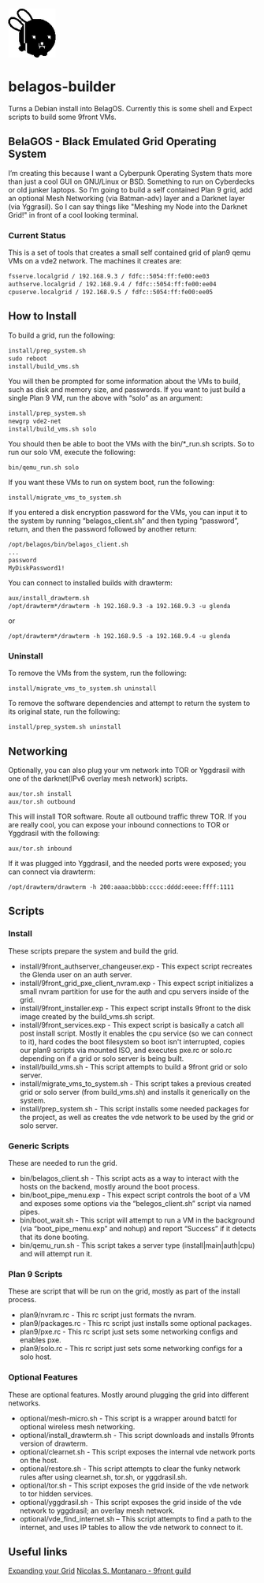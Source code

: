 ![BelaGOS Logo](bela_black.png?raw=true)
# belagos-builder
Turns a Debian install into BelagOS. Currently this is some shell and Expect scripts to build some 9front VMs.

## BelaGOS - Black Emulated Grid Operating System
I’m creating this because I want a Cyberpunk Operating System thats more than just a cool GUI on GNU/Linux or BSD. Something to run on Cyberdecks or old junker laptops. So I’m going to build a self contained Plan 9 grid, add an optional Mesh Networking (via Batman-adv) layer and a Darknet layer (via Yggrasil). So I can say things like "Meshing my Node into the Darknet Grid!" in front of a cool looking terminal.

### Current Status

This is a set of tools that creates a small self contained grid of plan9 qemu VMs on a vde2 network. The machines it creates are:

	fsserve.localgrid / 192.168.9.3 / fdfc::5054:ff:fe00:ee03
	authserve.localgrid / 192.168.9.4 / fdfc::5054:ff:fe00:ee04
	cpuserve.localgrid / 192.168.9.5 / fdfc::5054:ff:fe00:ee05

## How to Install

To build a grid, run the following:

	install/prep_system.sh
	sudo reboot
	install/build_vms.sh

You will then be prompted for some information about the VMs to build, such as disk and memory size, and passwords. If you want to just build a single Plan 9 VM, run the above with “solo” as an argument:

	install/prep_system.sh
	newgrp vde2-net
	install/build_vms.sh solo

You should then be able to boot the VMs with the bin/*_run.sh scripts. So to run our solo VM, execute the following:

	bin/qemu_run.sh solo

If you want these VMs to run on system boot, run the following:

	install/migrate_vms_to_system.sh

If you entered a disk encryption password for the VMs, you can input it to the system by running “belagos_client.sh” and then typing “password”, return, and then the password followed by another return:

	/opt/belagos/bin/belagos_client.sh
	...
	password
	MyDiskPassword1!

You can connect to installed builds with drawterm:

	aux/install_drawterm.sh
	/opt/drawterm*/drawterm -h 192.168.9.3 -a 192.168.9.3 -u glenda

or

	/opt/drawterm*/drawterm -h 192.168.9.5 -a 192.168.9.4 -u glenda

### Uninstall

To remove the VMs from the system, run the following:

	install/migrate_vms_to_system.sh uninstall

To remove the software dependencies and attempt to return the system to its original state, run the following:

	install/prep_system.sh uninstall

## Networking

Optionally, you can also plug your vm network into TOR or Yggdrasil with one of the darknet(IPv6 overlay mesh network) scripts.

	aux/tor.sh install
	aux/tor.sh outbound

This will install TOR software. Route all outbound traffic threw TOR. If you are really cool, you can expose your inbound connections to TOR or Yggdrasil with the following:

	aux/tor.sh inbound

If it was plugged into Yggdrasil, and the needed ports were exposed; you can connect via drawterm:

	/opt/drawterm/drawterm -h 200:aaaa:bbbb:cccc:dddd:eeee:ffff:1111

## Scripts
### Install
These scripts prepare the system and build the grid.
 - install/9front_authserver_changeuser.exp - This expect script recreates the Glenda user on an auth server.
 - install/9front_grid_pxe_client_nvram.exp - This expect script initializes a small nvram partition for use for the auth and cpu servers inside of the grid. 
 - install/9front_installer.exp - This expect script installs 9front to the disk image created by the build_vms.sh script. 
 - install/9front_services.exp - This expect script is basically a catch all post install script. Mostly it enables the cpu service (so we can connect to it), hard codes the boot filesystem so boot isn't interrupted, copies our plan9 scripts via mounted ISO, and executes pxe.rc or solo.rc depending on if a grid or solo server is being built. 
 - install/build_vms.sh - This script attempts to build a 9front grid or solo server. 
 - install/migrate_vms_to_system.sh - This script takes a previous created grid or solo server (from build_vms.sh) and installs it generically on the system.
 - install/prep_system.sh - This script installs some needed packages for the project, as well as creates the vde network to be used by the grid or solo server. 

### Generic Scripts
These are needed to run the grid.
 - bin/belagos_client.sh - This script acts as a way to interact with the hosts on the backend, mostly around the boot process.
 - bin/boot_pipe_menu.exp - This expect script controls the boot of a VM and exposes some options via the “belegos_client.sh” script via named pipes. 
 - bin/boot_wait.sh - This script will attempt to run a VM in the background (via “boot_pipe_menu.exp” and nohup) and report “Success” if it detects that its done booting.
 - bin/qemu_run.sh - This script takes a server type (install|main|auth|cpu) and will attempt run it.

### Plan 9 Scripts
These are script that will be run on the grid, mostly as part of the install process.
 - plan9/nvram.rc - This rc script just formats the nvram. 
 - plan9/packages.rc - This rc script just installs some optional packages. 
 - plan9/pxe.rc - This rc script just sets some networking configs and enables pxe.
 - plan9/solo.rc - This rc script just sets some networking configs for a solo host.

### Optional Features
These are optional features. Mostly around plugging the grid into different networks. 
 - optional/mesh-micro.sh - This script is a wrapper around batctl for optional wireless mesh networking.
 - optional/install_drawterm.sh - This script downloads and installs 9fronts version of drawterm. 
 - optional/clearnet.sh - This script exposes the internal vde network ports on the host.
 - optional/restore.sh - This script attempts to clear the funky network rules after using clearnet.sh, tor.sh, or yggdrasil.sh. 
 - optional/tor.sh - This script exposes the grid inside of the vde network to tor hidden services. 
 - optional/yggdrasil.sh - This script exposes the grid inside of the vde network to yggdrasil; an overlay mesh network. 
 - optional/vde_find_internet.sh – This script attempts to find a path to the internet, and uses IP tables to allow the vde network to connect to it.

## Useful links

[Expanding your Grid](https://9p.io/wiki/plan9/Expanding_your_Grid/index.html)
[Nicolas S. Montanaro - 9front guild](https://nicolasmontanaro.com/blog/9front-guide/)

